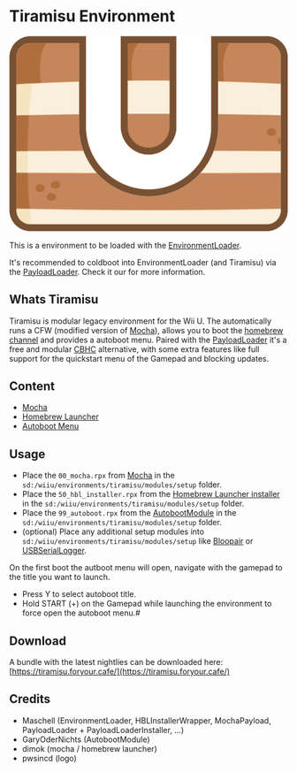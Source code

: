 # Tiramisu Environment

![Tiramisu Logo](logo.png)

This is a environment to be loaded with the [EnvironmentLoader](https://github.com/wiiu-env/EnvironmentLoader).

It's recommended to coldboot into EnvironmentLoader (and Tiramisu) via the [PayloadLoader](https://github.com/wiiu-env/PayloadLoaderInstaller). Check it our for more information.

## Whats Tiramisu

Tiramisu is modular legacy environment for the Wii U. The automatically runs a CFW (modified version of [Mocha](https://github.com/wiiu-env/MochaPayload)), allows you to boot the [homebrew channel](https://github.com/dimok789/homebrew_launcher) and provides a autoboot menu.
Paired with the [PayloadLoader](https://github.com/wiiu-env/PayloadLoaderInstaller) it's a free and modular [CBHC](https://github.com/FIX94/haxchi) alternative, with some extra features like full support for the quickstart menu of the Gamepad and blocking updates.

## Content

- [Mocha](https://github.com/wiiu-env/MochaPayload)
- [Homebrew Launcher](https://github.com/wiiu-env/HBLInstallerWrapper)
- [Autoboot Menu](https://github.com/wiiu-env/AutobootModule)

## Usage
- Place the `00_mocha.rpx` from [Mocha](https://github.com/wiiu-env/MochaPayload) in the `sd:/wiiu/environments/tiramisu/modules/setup` folder.
- Place the `50_hbl_installer.rpx` from the [Homebrew Launcher installer](https://github.com/wiiu-env/HBLInstallerWrapper) in the `sd:/wiiu/environments/tiramisu/modules/setup` folder.
- Place the `99_autoboot.rpx` from the [AutobootModule](https://github.com/wiiu-env/AutobootModule) in the `sd:/wiiu/environments/tiramisu/modules/setup` folder.
- (optional) Place any additional setup modules into `sd:/wiiu/environments/tiramisu/modules/setup` like [Bloopair](https://github.com/GaryOderNichts/Bloopair) or [USBSerialLogger](https://github.com/wiiu-env/USBSerialLogger).

On the first boot the autboot menu will open, navigate with the gamepad to the title you want to launch. 
 - Press Y to select autoboot title.
 - Hold START (+) on the Gamepad while launching the environment to force open the autoboot menu.#
 
## Download

A bundle with the latest nightlies can be downloaded here: [https://tiramisu.foryour.cafe/](https://tiramisu.foryour.cafe/)
 
## Credits

- Maschell (EnvironmentLoader, HBLInstallerWrapper, MochaPayload, PayloadLoader + PayloadLoaderInstaller, ...)
- GaryOderNichts (AutobootModule)
- dimok (mocha / homebrew launcher)
- pwsincd (logo)